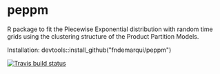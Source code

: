 # peppm
R package to fit the Piecewise Exponential distribution with random time grids using the clustering structure of the Product Partition Models.

Installation: devtools::install_github("fndemarqui/peppm")

<!-- badges: start -->
  [![Travis build status](https://travis-ci.com/fndemarqui/peppm.svg?branch=master)](https://travis-ci.com/fndemarqui/peppm)
  <!-- badges: end -->
